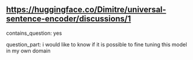 ## https://huggingface.co/Dimitre/universal-sentence-encoder/discussions/1

contains_question: yes

question_part: i would like to know if it is possible to fine tuning this model in my own domain